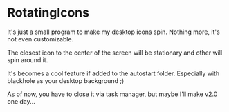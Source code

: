 # RotatingIcons
It's just a small program to make my desktop icons spin. Nothing more, it's not even customizable.

The closest icon to the center of the screen will be stationary and other will spin around it.

It's becomes a cool feature if added to the autostart folder. Especially with blackhole as your desktop background ;)

As of now, you have to close it via task manager, but maybe I'll make v2.0 one day...
